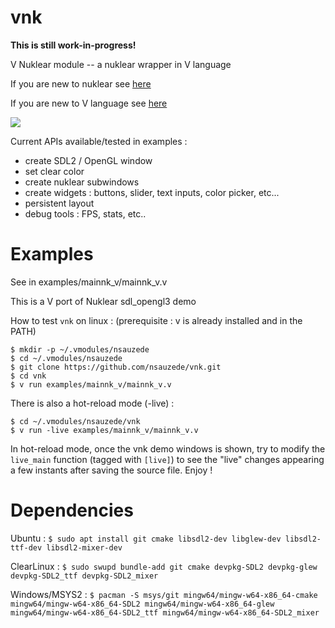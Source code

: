 # vnk
**This is still work-in-progress!**

V Nuklear module -- a nuklear wrapper in V language

If you are new to nuklear see [here](https://github.com/Immediate-Mode-UI/Nuklear)

If you are new to V language see [here](https://vlang.io/)

<img src='https://github.com/nsauzede/vnk/blob/master/vnk.png'>

Current APIs available/tested in examples :
- create SDL2 / OpenGL window
- set clear color
- create nuklear subwindows
- create widgets : buttons, slider, text inputs, color picker, etc...
- persistent layout
- debug tools : FPS, stats, etc..

# Examples

See in examples/mainnk_v/mainnk_v.v

This is a V port of Nuklear sdl_opengl3 demo

How to test `vnk` on linux : (prerequisite : v is already installed and in the PATH)
```
$ mkdir -p ~/.vmodules/nsauzede
$ cd ~/.vmodules/nsauzede
$ git clone https://github.com/nsauzede/vnk.git
$ cd vnk
$ v run examples/mainnk_v/mainnk_v.v
```

There is also a hot-reload mode (-live) :
```
$ cd ~/.vmodules/nsauzede/vnk
$ v run -live examples/mainnk_v/mainnk_v.v
```
In hot-reload mode, once the vnk demo windows is shown, try to modify the `live_main` function (tagged with `[live]`)
to see the "live" changes appearing a few instants after saving the source file.
Enjoy !

# Dependencies
Ubuntu :
`$ sudo apt install git cmake libsdl2-dev libglew-dev libsdl2-ttf-dev libsdl2-mixer-dev`

ClearLinux :
`$ sudo swupd bundle-add git cmake devpkg-SDL2 devpkg-glew devpkg-SDL2_ttf devpkg-SDL2_mixer`

Windows/MSYS2 :
`$ pacman -S msys/git mingw64/mingw-w64-x86_64-cmake mingw64/mingw-w64-x86_64-SDL2 mingw64/mingw-w64-x86_64-glew mingw64/mingw-w64-x86_64-SDL2_ttf mingw64/mingw-w64-x86_64-SDL2_mixer`
